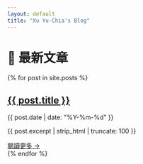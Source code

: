 ```yaml
---
layout: default
title: "Xu Yu-Chia's Blog"
---
```

# 📝 最新文章

<div class="posts-container">
  {% for post in site.posts %}
    <div class="post-card">
      <h2><a href="{{ post.url | relative_url }}">{{ post.title }}</a></h2>
      <p class="post-date">{{ post.date | date: "%Y-%m-%d" }}</p>
      <p class="post-excerpt">{{ post.excerpt | strip_html | truncate: 100 }}</p>
      <a href="{{ post.url | relative_url }}" class="read-more">閱讀更多 →</a>
    </div>
  {% endfor %}
</div>


